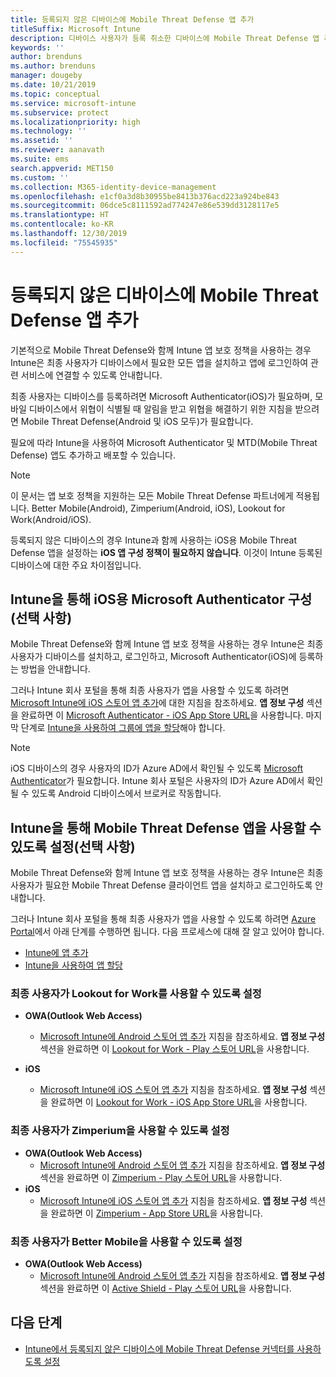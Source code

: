 ```yaml
---
title: 등록되지 않은 디바이스에 Mobile Threat Defense 앱 추가
titleSuffix: Microsoft Intune
description: 디바이스 사용자가 등록 취소한 디바이스에 Mobile Threat Defense 앱 추가
keywords: ''
author: brenduns
ms.author: brenduns
manager: dougeby
ms.date: 10/21/2019
ms.topic: conceptual
ms.service: microsoft-intune
ms.subservice: protect
ms.localizationpriority: high
ms.technology: ''
ms.assetid: ''
ms.reviewer: aanavath
ms.suite: ems
search.appverid: MET150
ms.custom: ''
ms.collection: M365-identity-device-management
ms.openlocfilehash: e1cf0a3d8b30955be8413b376acd223a924be843
ms.sourcegitcommit: 06dce5c8111592ad774247e86e539dd3128117e5
ms.translationtype: HT
ms.contentlocale: ko-KR
ms.lasthandoff: 12/30/2019
ms.locfileid: "75545935"
---
```

# <a name="add-mobile-threat-defense-apps-to-unenrolled-devices"></a>등록되지 않은 디바이스에 Mobile Threat Defense 앱 추가

기본적으로 Mobile Threat Defense와 함께 Intune 앱 보호 정책을 사용하는 경우 Intune은 최종 사용자가 디바이스에서 필요한 모든 앱을 설치하고 앱에 로그인하여 관련 서비스에 연결할 수 있도록 안내합니다.

최종 사용자는 디바이스를 등록하려면 Microsoft Authenticator(iOS)가 필요하며, 모바일 디바이스에서 위협이 식별될 때 알림을 받고 위협을 해결하기 위한 지침을 받으려면 Mobile Threat Defense(Android 및 iOS 모두)가 필요합니다.

필요에 따라 Intune을 사용하여 Microsoft Authenticator 및 MTD(Mobile Threat Defense) 앱도 추가하고 배포할 수 있습니다.

> [!NOTE] 
> 이 문서는 앱 보호 정책을 지원하는 모든 Mobile Threat Defense 파트너에게 적용됩니다. Better Mobile(Android), Zimperium(Android, iOS), Lookout for Work(Android/iOS).
> 
> 등록되지 않은 디바이스의 경우 Intune과 함께 사용하는 iOS용 Mobile Threat Defense 앱을 설정하는 **iOS 앱 구성 정책이 필요하지 않습니다**. 이것이 Intune 등록된 디바이스에 대한 주요 차이점입니다. 

## <a name="configure-microsoft-authenticator-for-ios-via-intune-optional"></a>Intune을 통해 iOS용 Microsoft Authenticator 구성(선택 사항)
Mobile Threat Defense와 함께 Intune 앱 보호 정책을 사용하는 경우 Intune은 최종 사용자가 디바이스를 설치하고, 로그인하고, Microsoft Authenticator(iOS)에 등록하는 방법을 안내합니다.

그러나 Intune 회사 포털을 통해 최종 사용자가 앱을 사용할 수 있도록 하려면 [Microsoft Intune에 iOS 스토어 앱 추가](../apps/store-apps-ios.md)에 대한 지침을 참조하세요. **앱 정보 구성** 섹션을 완료하면 이 [Microsoft Authenticator - iOS App Store URL](https://itunes.apple.com/us/app/microsoft-authenticator/id983156458?mt=8)을 사용합니다. 마지막 단계로 [Intune을 사용하여 그룹에 앱을 할당](../apps/apps-deploy.md)해야 합니다.

> [!NOTE] 
> iOS 디바이스의 경우 사용자의 ID가 Azure AD에서 확인될 수 있도록 [Microsoft Authenticator](https://docs.microsoft.com/azure/multi-factor-authentication/end-user/microsoft-authenticator-app-how-to)가 필요합니다. Intune 회사 포털은 사용자의 ID가 Azure AD에서 확인될 수 있도록 Android 디바이스에서 브로커로 작동합니다.

## <a name="making-mobile-threat-defense-apps-available-via-intune-optional"></a>Intune을 통해 Mobile Threat Defense 앱을 사용할 수 있도록 설정(선택 사항)
Mobile Threat Defense와 함께 Intune 앱 보호 정책을 사용하는 경우 Intune은 최종 사용자가 필요한 Mobile Threat Defense 클라이언트 앱을 설치하고 로그인하도록 안내합니다. 

그러나 Intune 회사 포털을 통해 최종 사용자가 앱을 사용할 수 있도록 하려면 [Azure Portal](https://portal.azure.com/)에서 아래 단계를 수행하면 됩니다. 다음 프로세스에 대해 잘 알고 있어야 합니다.

- [Intune에 앱 추가](../apps/apps-add.md)
- [Intune을 사용하여 앱 할당](../apps/apps-deploy.md)

### <a name="making-lookout-for-work-available-to-end-users"></a>최종 사용자가 Lookout for Work를 사용할 수 있도록 설정
- **OWA(Outlook Web Access)**  
  - [Microsoft Intune에 Android 스토어 앱 추가](../apps/store-apps-android.md) 지침을 참조하세요. **앱 정보 구성** 섹션을 완료하면 이 [Lookout for Work - Play 스토어 URL](https://play.google.com/store/apps/details?id=com.lookout.enterprise)을 사용합니다.

- **iOS**
  - [Microsoft Intune에 iOS 스토어 앱 추가](../apps/store-apps-ios.md) 지침을 참조하세요. **앱 정보 구성** 섹션을 완료하면 이 [Lookout for Work - iOS App Store URL](https://itunes.apple.com/us/app/lookout-for-work/id997193468?mt=8)을 사용합니다.

<!-- ### Making Symantec Endpoint Protection Mobile available to end users
- **Android**
  - See the instructions for [adding Android store apps to Microsoft Intune](../apps/store-apps-android.md). When completing the **Configure app information** section, use this [SEP Mobile app store URL](https://play.google.com/store/apps/details?id=com.skycure.skycure). For **Minimum operating system**, select **Android 4.0 (Ice Cream Sandwich)**.

- **iOS**
  - See the instructions for [adding iOS store apps to Microsoft Intune](../apps/store-apps-ios.md). Use this [SEP Mobile - App Store URL](https://itunes.apple.com/us/app/skycure/id695620821?mt=8) when completing the **Configure app information** section.

### Making Check Point SandBlast Mobile available to end users
- **Android**  
  - See the instructions for [adding Android store apps to Microsoft Intune](../apps/store-apps-android.md). Use this [Check Point SandBlast Mobile - Play Store URL](https://play.google.com/store/apps/details?id=com.lacoon.security.fox) when completing the **Configure app information** section. 

- **iOS**
  - See the instructions for [adding iOS store apps to Microsoft Intune](../apps/store-apps-ios.md). Use this [Check Point SandBlast Mobile - App Store URL](https://apps.apple.com/us/app/sandblast-mobile-protect/id1006390797) when completing the **Configure app information** section. -->

### <a name="making-zimperium-available-to-end-users"></a>최종 사용자가 Zimperium을 사용할 수 있도록 설정
- **OWA(Outlook Web Access)**
  - [Microsoft Intune에 Android 스토어 앱 추가](../apps/store-apps-android.md) 지침을 참조하세요. **앱 정보 구성** 섹션을 완료하면 이 [Zimperium - Play 스토어 URL](https://play.google.com/store/apps/details?id=com.zimperium.zips&hl=en)을 사용합니다.
- **iOS**
  - [Microsoft Intune에 iOS 스토어 앱 추가](../apps/store-apps-ios.md) 지침을 참조하세요. **앱 정보 구성** 섹션을 완료하면 이 [Zimperium - App Store URL](https://itunes.apple.com/us/app/zimperium-zips/id1030924459?mt=8)을 사용합니다.
 
<!-- ### Making Pradeo available to end users
- **Android**
  - See the instructions for [adding Android store apps to Microsoft Intune](../apps/store-apps-android.md). Use this [Pradeo - Play Store URL](https://play.google.com/store/apps/details?id=net.pradeo.service&hl=en_US) when completing the **Configure app information** section.

- **iOS**
  - See the instructions for [adding iOS store apps to Microsoft Intune](../apps/store-apps-ios.md). Use this [Pradeo - App Store URL](https://itunes.apple.com/us/app/pradeo-agent/id547979360?mt=8) when completing the **Configure app information** section. -->

### <a name="making-better-mobile-available-to-end-users"></a>최종 사용자가 Better Mobile을 사용할 수 있도록 설정 
- **OWA(Outlook Web Access)**
  - [Microsoft Intune에 Android 스토어 앱 추가](../apps/store-apps-android.md) 지침을 참조하세요. **앱 정보 구성** 섹션을 완료하면 이 [Active Shield - Play 스토어 URL](https://play.google.com/store/apps/details?id=com.better.active.shield.enterprise)을 사용합니다.
<!-- - **iOS**
  - See the instructions for [adding iOS store apps to Microsoft Intune](../apps/store-apps-ios.md). Use this [ActiveShield - App Store URL](https://itunes.apple.com/us/app/activeshield/id980234260?mt=8&uo=4) when completing the **Configure app information** section. -->

<!-- ### Making Sophos available to end users
- **Android**
  - See the instructions for [adding Android store apps to Microsoft Intune](../apps/store-apps-android.md). Use this [Sophos - Play Store URL](https://play.google.com/store/apps/details?id=com.sophos.smsec) when completing the **Configure app information** section.

- **iOS**
  - See the instructions for [adding iOS store apps to Microsoft Intune](../apps/store-apps-ios.md). Use this [ActiveShield - App Store URL](https://itunes.apple.com/us/app/sophos-mobile-security/id1086924662?mt=8) when completing the **Configure app information** section.

### Making Wandera available to end users
- **Android**
  - See the instructions for [adding Android store apps to Microsoft Intune](../apps/store-apps-android.md). Use this [Wandera Mobile - Play Store URL](https://play.google.com/store/apps/details?id=com.wandera.android) when completing the **Configure app information** section. For **Minimum operating system**, select **Android 5.0**.

- **iOS**
  - See the instructions for [adding iOS store apps to Microsoft Intune](../apps/store-apps-ios.md). Use this [Wandera Mobile - - App Store URL](https://itunes.apple.com/app/wandera/id605469330) when completing the **Configure app information** section. -->

## <a name="next-steps"></a>다음 단계  

- [Intune에서 등록되지 않은 디바이스에 Mobile Threat Defense 커넥터를 사용하도록 설정](~/protect/mtd-enable-unenrolled-devices.md)

